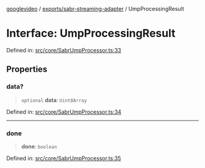 [googlevideo](../../../README.md) / [exports/sabr-streaming-adapter](../README.md) / UmpProcessingResult

# Interface: UmpProcessingResult

Defined in: [src/core/SabrUmpProcessor.ts:33](https://github.com/LuanRT/googlevideo/blob/dbf946453f309f019ca5c8a163ede31e16e7831d/src/core/SabrUmpProcessor.ts#L33)

## Properties

### data?

> `optional` **data**: `Uint8Array`

Defined in: [src/core/SabrUmpProcessor.ts:34](https://github.com/LuanRT/googlevideo/blob/dbf946453f309f019ca5c8a163ede31e16e7831d/src/core/SabrUmpProcessor.ts#L34)

***

### done

> **done**: `boolean`

Defined in: [src/core/SabrUmpProcessor.ts:35](https://github.com/LuanRT/googlevideo/blob/dbf946453f309f019ca5c8a163ede31e16e7831d/src/core/SabrUmpProcessor.ts#L35)
